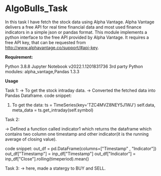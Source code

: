 # AlgoBulls_Task

In this task I have fetch the stock data using Alpha Vantage. Alpha Vantage delivers a free API for real time financial data and most used finance indicators in a simple json or pandas format. This module implements a python interface to the free API provided by Alpha Vantage. It requires a free API key, that can be requested from http://www.alphavantage.co/support/#api-key.

**Requirement:**

Python 3.8.8
Jupyter Notebook v2022.1.1201831736
3rd party Python modules: alpha_vantage,Pandas 1.3.3

**Usage**

Task 1:
-> To get the stock intraday data.
-> Converted the fetched data into Pandas Dataframe.
code snippet:
1. To get the data:
        ts = TimeSeries(key='TZC4MVZ8NEY5J1WJ')
        self.data, meta_data = ts.get_intraday(self.symbol)


Task 2:

-> Defined a function called indicator1 which returns the dataframe which contains two column one timestamp and other indicator(it is the running average of closing value).

code snippet:
    out_df = pd.DataFrame(columns=["Timestamp" , "Indicator"])
    out_df["Timestamp"] = inp_df["Timestamp"]
    out_df["Indicator"] = inp_df["Close"].rolling(timeperiod).mean()
    
Task 3:
-> here, made a statergy to BUY and SELL.
